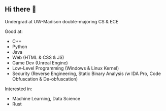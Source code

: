 ## Hi there 👋

Undergrad at UW-Madison double-majoring CS & ECE

Good at:
- C++
- Python
- Java
- Web (HTML & CSS & JS)
- Game Dev (Unreal Engine)
- Low-Level Programming (Windows & Linux Kernel)
- Security (Reverse Engineering, Static Binary Analysis /w IDA Pro, Code Obfuscation & De-obfuscation)

Interested in:
- Machine Learning, Data Science
- Rust

<!--
**KZDKM/KZDKM** is a ✨ _special_ ✨ repository because its `README.md` (this file) appears on your GitHub profile.

Here are some ideas to get you started:

- 🔭 I’m currently working on ...
- 🌱 I’m currently learning ...
- 👯 I’m looking to collaborate on ...
- 🤔 I’m looking for help with ...
- 💬 Ask me about ...
- 📫 How to reach me: ...
- 😄 Pronouns: ...
- ⚡ Fun fact: ...
-->

